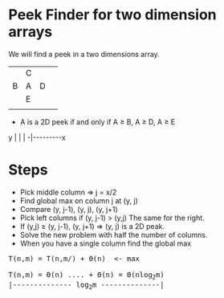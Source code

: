 # Peek Finder for two dimension arrays
We will find a peek in a two dimensions array.

|     |     |     |     |
| --- | --- | --- | --- |
|     |  C  |     |     |
|  B  |  A  |  D  |     |
|     |  E  |     |     |
|     |     |     |     |


- A is a 2D peek if and only if A ≥ B, A ≥ D, A ≥ E

 y
 |
 |
 |
-|---------x

# Steps 
- Pick middle column => j = x/2
- Find global max on column j at (y, j)
- Compare (y, j-1), (y, j), (y, j+1)
- Pick left columns if (y, j-1) > (y,j) The same for the right.
- If (y,j) ≥ (y, j-1), (y, j+1) => (y, j) is a 2D peak.
- Solve the new problem with half the number of columns.
- When you have a single column find the global max

<pre>
T(n,m) = T(n,m/) + Θ(n)  <- max

T(n,m) = Θ(n) .... + Θ(n) = Θ(nlog<sub>2</sub>m) 
|-------------- log<sub>2</sub>m --------------|
</pre>
